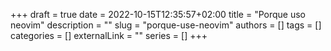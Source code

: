 +++
draft = true
date = 2022-10-15T12:35:57+02:00
title = "Porque uso neovim"
description = ""
slug = "porque-use-neovim"
authors = []
tags = []
categories = []
externalLink = ""
series = []
+++
